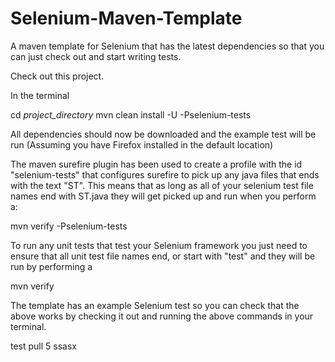Selenium-Maven-Template
=======================

A maven template for Selenium that has the latest dependencies so that you can just check out and start writing tests.

Check out this project.

In the terminal

cd *project_directory*
mvn clean install -U -Pselenium-tests

All dependencies should now be downloaded and the example test will be run (Assuming you have Firefox installed in the default location)

The maven surefire plugin has been used to create a profile with the id "selenium-tests" that configures surefire to pick up any java files that ends with the text "ST".  This means that as long as all of your selenium test file names end with ST.java they will get picked up and run when you perform a:

mvn verify -Pselenium-tests

To run any unit tests that test your Selenium framework you just need to ensure that all unit test file names end, or start with "test" and they will be run by performing a

mvn verify

The template has an example Selenium test so you can check that the above works by checking it out and running the above commands in your terminal.

test pull 5
ssasx